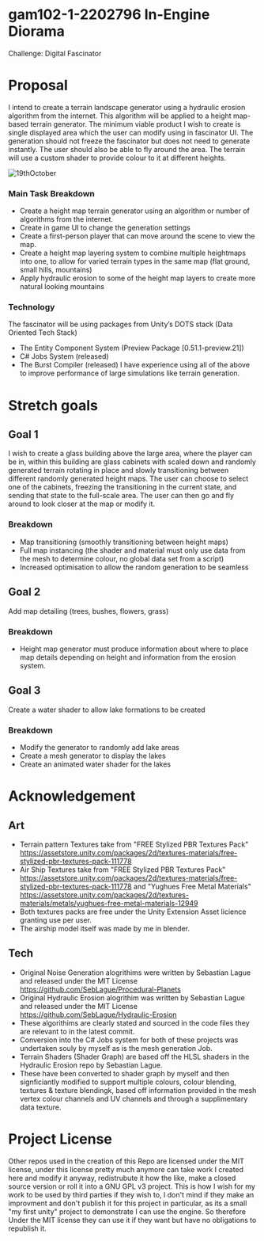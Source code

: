 # gam102-1-2202796 In-Engine Diorama
Challenge: Digital Fascinator
# Proposal
I intend to create a terrain landscape generator using a hydraulic erosion algorithm from the internet. This algorithm will be applied to a height map-based terrain generator.
The minimum viable product I wish to create is single displayed area which the user can modify using in fascinator UI. The generation should not freeze the fascinator but does not need to generate instantly.
The user should also be able to fly around the area.
The terrain will use a custom shader to provide colour to it at different heights.

![19thOctober](https://media.github.falmouth.ac.uk/user/1458/files/2aa78b2e-729a-47ee-afe3-e5cf11b09c94)
### Main Task Breakdown
-	Create a height map terrain generator using an algorithm or number of algorithms from the internet.
-	Create in game UI to change the generation settings
-	Create a first-person player that can move around the scene to view the map.
-	Create a height map layering system to combine multiple heightmaps into one, to allow for varied terrain types in the same map (flat ground, small hills, mountains)
-	Apply hydraulic erosion to some of the height map layers to create more natural looking mountains
### Technology
The fascinator will be using packages from Unity’s DOTS stack (Data Oriented Tech Stack)
-	The Entity Component System (Preview Package [0.51.1-preview.21])
-	C# Jobs System (released)
-	The Burst Compiler (released)
I have experience using all of the above to improve performance of large simulations like terrain generation.
# Stretch goals
## Goal 1
I wish to create a glass building above the large area, where the player can be in, within this building are glass cabinets with scaled down and randomly generated terrain rotating in place and slowly transitioning between different randomly generated height maps.
The user can choose to select one of the cabinets, freezing the transitioning in the current state, and sending that state to the full-scale area. The user can then go and fly around to look closer at the map or modify it.
### Breakdown
-	Map transitioning (smoothly transitioning between height maps)
-	Full map instancing (the shader and material must only use data from the mesh to determine colour, no global data set from a script)
-	Increased optimisation to allow the random generation to be seamless
## Goal 2
Add map detailing
 (trees, bushes, flowers, grass)
### Breakdown
-	Height map generator must produce information about where to place map details depending on height and information from the erosion system.
## Goal 3
Create a water shader to allow lake formations to be created
### Breakdown
-	Modify the generator to randomly add lake areas
-	Create a mesh generator to display the lakes
-	Create an animated water shader for the lakes

# Acknowledgement
## Art
- Terrain pattern Textures take from "FREE Stylized PBR Textures Pack" https://assetstore.unity.com/packages/2d/textures-materials/free-stylized-pbr-textures-pack-111778
- Air Ship Textures take from "FREE Stylized PBR Textures Pack" https://assetstore.unity.com/packages/2d/textures-materials/free-stylized-pbr-textures-pack-111778
 and "Yughues Free Metal Materials" https://assetstore.unity.com/packages/2d/textures-materials/metals/yughues-free-metal-materials-12949
- Both textures packs are free under the Unity Extension Asset licience granting use per user.
- The airship model itself was made by me in blender.
## Tech
- Original Noise Generation alogrithims were written by Sebastian Lague and released under the MIT License https://github.com/SebLague/Procedural-Planets
- Original Hydraulic Erosion alogrithim was written by Sebastian Lague and released under the MIT License https://github.com/SebLague/Hydraulic-Erosion
- These algorithims are clearly stated and sourced in the code files they are relevant to in the latest commit.
- Conversion into the C# Jobs system for both of these projects was undertaken souly by myself as is the mesh generation Job.
- Terrain Shaders (Shader Graph) are based off the HLSL shaders in the Hydraulic Erosion repo by Sebastian Lague.
- These have been converted to shader graph by myself and then signficiantly modified to support multiple colours, colour blending, textures & texture blendingk, based off information provided in the mesh vertex colour channels and UV channels and through a supplimentary data texture.

# Project License
Other repos used in the creation of this Repo are licensed under the MIT license, under this license pretty much anymore can take work I created here and modify it anyway, redistrubute it how the like, make a closed source version or roll it into a GNU GPL v3 project.
This is how I wish for my work to be used by third parties if they wish to, I don't mind if they make an improvment and don't publish it for this project in particular, as its a small "my first unity" project to demonstrate I can use the engine. So therefore Under the MIT license they can use it if they want but have no obligations to republish it.
